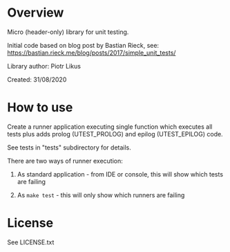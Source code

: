 # Overview
Micro (header-only) library for unit testing.

Initial code based on blog post by Bastian Rieck, 
see: https://bastian.rieck.me/blog/posts/2017/simple_unit_tests/

Library author: Piotr Likus

Created: 31/08/2020

# How to use
Create a runner application executing single function which executes all tests plus adds prolog (UTEST_PROLOG) and epilog (UTEST_EPILOG) code.
 
See tests in "tests" subdirectory for details.

There are two ways of runner execution:
1) As standard application - from IDE or console, this will show which tests are failing

2) As `make test` - this will only show which runners are failing 
 
# License
See LICENSE.txt